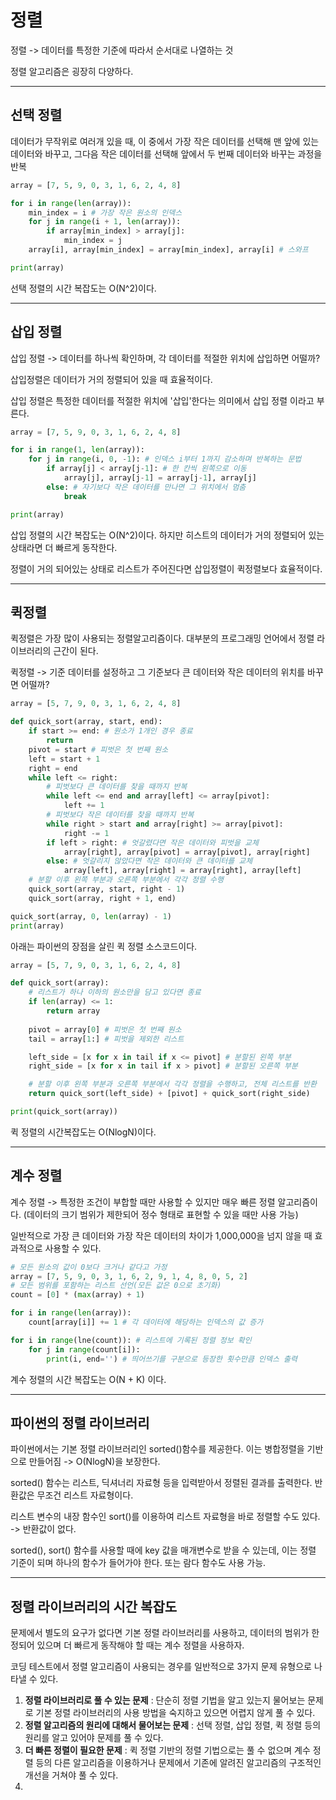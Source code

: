 정렬
===
정렬 -> 데이터를 특정한 기준에 따라서 순서대로 나열하는 것

정렬 알고리즘은 굉장히 다양하다.

---
## 선택 정렬
데이터가 무작위로 여러개 있을 때, 이 중에서 가장 작은 데이터를 선택해 맨 앞에 있는 데이터와 바꾸고, 그다음 작은 데이터를 선택해 앞에서 두 번째 데이터와 바꾸는 과정을 반복

```python
array = [7, 5, 9, 0, 3, 1, 6, 2, 4, 8]

for i in range(len(array)):
    min_index = i # 가장 작은 원소의 인덱스
    for j in range(i + 1, len(array)):
        if array[min_index] > array[j]:
            min_index = j
    array[i], array[min_index] = array[min_index], array[i] # 스와프

print(array)
```

선택 정렬의 시간 복잡도는 O(N^2)이다.

---
## 삽입 정렬
삽입 정렬 -> 데이터를 하나씩 확인하며, 각 데이터를 적절한 위치에 삽입하면 어떨까?

삽입정렬은 데이터가 거의 정렬되어 있을 때 효율적이다.

삽입 정렬은 특정한 데이터를 적절한 위치에 '삽입'한다는 의미에서 삽입 정렬 이라고 부른다.

```python
array = [7, 5, 9, 0, 3, 1, 6, 2, 4, 8]

for i in range(1, len(array)):
    for j in range(i, 0, -1): # 인덱스 i부터 1까지 감소하며 반복하는 문법
        if array[j] < array[j-1]: # 한 칸씩 왼쪽으로 이동
            array[j], array[j-1] = array[j-1], array[j]
        else: # 자기보다 작은 데이터를 만나면 그 위치에서 멈춤
            break

print(array)
```

삽입 정렬의 시간 복잡도는 O(N^2)이다. 하지만 히스트의 데이터가 거의 정렬되어 있는 상태라면 더 빠르게 동작한다.

정렬이 거의 되어있는 상태로 리스트가 주어진다면 삽입정렬이 퀵정렬보다 효율적이다.

---
## 퀵정렬
퀵정렬은 가장 많이 사용되는 정렬알고리즘이다.
대부분의 프로그래밍 언어에서 정렬 라이브러리의 근간이 된다.

퀵정렬 -> 기준 데이터를 설정하고 그 기준보다 큰 데이터와 작은 데이터의 위치를 바꾸면 어떨까?


```python
array = [5, 7, 9, 0, 3, 1, 6, 2, 4, 8]

def quick_sort(array, start, end):
    if start >= end: # 원소가 1개인 경우 종료
        return
    pivot = start # 피벗은 첫 번째 원소
    left = start + 1
    right = end
    while left <= right:
        # 피벗보다 큰 데이터를 찾을 때까지 반복
        while left <= end and array[left] <= array[pivot]:
            left += 1
        # 피벗보다 작은 데이터를 찾을 때까지 반복
        while right > start and array[right] >= array[pivot]:
            right -= 1
        if left > right: # 엇갈렸다면 작은 데이터와 피벗을 교체
            array[right], array[pivot] = array[pivot], array[right]
        else: # 엇갈리지 않았다면 작은 데이터와 큰 데이터를 교체
            array[left], array[right] = array[right], array[left]
    # 분할 이후 왼쪽 부분과 오른쪽 부분에서 각각 정렬 수행
    quick_sort(array, start, right - 1)
    quick_sort(array, right + 1, end)

quick_sort(array, 0, len(array) - 1)
print(array)
```

아래는 파이썬의 장점을 살린 퀵 정렬 소스코드이다.
```python
array = [5, 7, 9, 0, 3, 1, 6, 2, 4, 8]

def quick_sort(array):
    # 리스트가 하나 이하의 원소만을 담고 있다면 종료
    if len(array) <= 1:
        return array
    
    pivot = array[0] # 피벗은 첫 번째 원소
    tail = array[1:] # 피벗을 제외한 리스트

    left_side = [x for x in tail if x <= pivot] # 분할된 왼쪽 부분
    right_side = [x for x in tail if x > pivot] # 분할된 오른쪽 부분

    # 분할 이후 왼쪽 부분과 오른쪽 부분에서 각각 정렬을 수행하고, 전체 리스트를 반환
    return quick_sort(left_side) + [pivot] + quick_sort(right_side)

print(quick_sort(array))
```

퀵 정렬의 시간복잡도는 O(NlogN)이다.

---
## 계수 정렬
계수 정렬 -> 특정한 조건이 부합할 때만 사용할 수 있지만 매우 빠른 정렬 알고리즘이다.
(데이터의 크기 범위가 제한되어 정수 형태로 표현할 수 있을 때만 사용 가능)

일반적으로 가장 큰 데이터와 가장 작은 데이터의 차이가 1,000,000을 넘지 않을 때 효과적으로 사용할 수 있다.

```python
# 모든 원소의 값이 0보다 크거나 같다고 가정
array = [7, 5, 9, 0, 3, 1, 6, 2, 9, 1, 4, 8, 0, 5, 2]
# 모든 범위를 포함하는 리스트 선언(모든 값은 0으로 초기화)
count = [0] * (max(array) + 1)

for i in range(len(array)):
    count[array[i]] += 1 # 각 데이터에 해당하는 인덱스의 값 증가

for i in range(lne(count)): # 리스트에 기록된 정렬 정보 확인
    for j in range(count[i]):
        print(i, end='') # 띄어쓰기를 구분으로 등장한 횟수만큼 인덱스 출력
```

계수 정렬의 시간 복잡도는 O(N + K) 이다.

---
## 파이썬의 정렬 라이브러리
파이썬에서는 기본 정렬 라이브러리인 sorted()함수를 제공한다.
이는 병합정렬을 기반으로 만들어짐 -> O(NlogN)을 보장한다.

sorted() 함수는 리스트, 딕셔너리 자료형 등을 입력받아서 정렬된 결과를 출력한다. 반환값은 무조건 리스트 자료형이다.

리스트 변수의 내장 함수인 sort()를 이용하여 리스트 자료형을 바로 정렬할 수도 있다. -> 반환값이 없다.

sorted(), sort() 함수를 사용할 때에 key 값을 매개변수로 받을 수 있는데, 이는 정렬 기준이 되며 하나의 함수가 들어가야 한다. 또는 람다 함수도 사용 가능.

---
## 정렬 라이브러리의 시간 복잡도
문제에서 별도의 요구가 없다면 기본 정렬 라이브러리를 사용하고, 데이터의 범위가 한정되어 있으며 더 빠르게 동작해야 할 때는 계수 정렬을 사용하자.

코딩 테스트에서 정렬 알고리즘이 사용되는 경우를 일반적으로 3가지 문제 유형으로 나타낼 수 있다.
1. **정렬 라이브러리로 풀 수 있는 문제** : 단순히 정렬 기법을 알고 있는지 물어보는 문제로 기본 정렬 라이브러리의 사용 방법을 숙지하고 있으면 어렵지 않게 풀 수 있다.
2. **정렬 알고리즘의 원리에 대해서 물어보는 문제** : 선택 정렬, 삽입 정렬, 퀵 정렬 등의 원리를 알고 있어야 문제를 풀 수 있다.
3. **더 빠른 정렬이 필요한 문제** : 퀵 정렬 기반의 정렬 기법으로는 풀 수 없으며 계수 정렬 등의 다른 알고리즘을 이용하거나 문제에서 기존에 알려진 알고리즘의 구조적인 개선을 거쳐야 풀 수 있다.
4. 